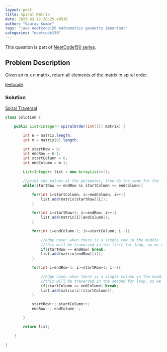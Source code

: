 ```yaml
---
layout: post
title: Spiral Matrix
date: 2023-02-12 20:25 +0530
author: "Gaurav Kumar"
tags: "java neetcode150 mathematics geometry important"
categories: "neetcode150"
---
```


This question is part of [NeetCode150 series](https://neetcode.io/practice).  

## Problem Description

Given an m x n matrix, return all elements of the matrix in spiral order.

[leetcode](https://leetcode.com/problems/spiral-matrix/description/)

### Solution

[Spiral Traversal](https://www.algoexpert.io/questions/spiral-traverse)

```java
class Solution {

    public List<Integer> spiralOrder(int[][] matrix) {

        int n = matrix.length;
        int m = matrix[0].length;

        int startRow = 0;
        int endRow = n-1;
        int startColumn = 0;
        int endColumn = m-1;

        List<Integer> list = new ArrayList<>();

        //print the values at the perimeter, then do the same for the inner rectangles
        while(startRow <= endRow && startColumn <= endColumn){

            for(int i=startColumn; i<=endColumn; i++){
                list.add(matrix[startRow][i]);
            }

            for(int i=startRow+1; i<=endRow; i++){
                list.add(matrix[i][endColumn]);
            }

            for(int i=endColumn-1; i>=startColumn; i--){

                //edge case: when there is a single row in the middle
                //this will be traversed in the first for loop, so we can break if that happens
                if(startRow == endRow) break;
                list.add(matrix[endRow][i]);
            }

            for(int i=endRow-1; i>=startRow+1; i--){

                //edge case: when there is a single column in the middle
                //this will be traversed in the second for loop, so we can break if that happens
                if(startColumn == endColumn) break;
                list.add(matrix[i][startColumn]);
            }

            startRow++; startColumn++;
            endRow--; endColumn--;

        }

        return list;

    }

}
```
